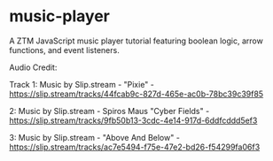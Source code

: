 # music-player
A ZTM JavaScript music player tutorial featuring boolean logic, arrow functions, and event listeners.

Audio Credit:

Track 1: Music by Slip.stream - "Pixie" - https://slip.stream/tracks/44fcab9c-827d-465e-ac0b-78bc39c39f85

2: Music by Slip.stream - Spiros Maus "Cyber Fields" - https://slip.stream/tracks/9fb50b13-3cdc-4e14-917d-6ddfcddd5ef3

3: Music by Slip.stream - "Above And Below" - https://slip.stream/tracks/ac7e5494-f75e-47e2-bd26-f54299fa06f3
